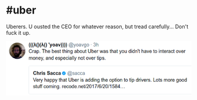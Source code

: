 # #uber

Uberers. U ousted the CEO for whatever reason, but tread carefully... Don't fuck it up.

![](32-43.png)
